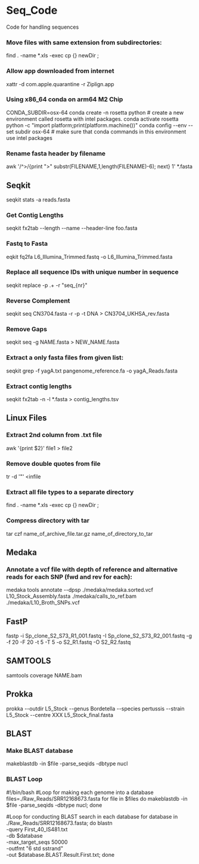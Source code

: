 # Seq_Code
Code for handling sequences 

### Move files with same extension from subdirectories:
find . -name \*.xls -exec cp {} newDir \;

### Allow app downloaded from internet
xattr -d com.apple.quarantine -r Ziplign.app

### Using x86_64 conda on arm64 M2 Chip 
CONDA_SUBDIR=osx-64 conda create -n rosetta python   # create a new environment called rosetta with intel packages.
conda activate rosetta
python -c "import platform;print(platform.machine())"
conda config --env --set subdir osx-64  # make sure that conda commands in this environment use intel packages

### Rename fasta header by filename 
awk '/^>/{print ">" substr(FILENAME,1,length(FILENAME)-6); next} 1' *.fasta

## Seqkit 
seqkit stats -a reads.fasta 

### Get Contig Lengths
seqkit fx2tab --length --name --header-line  foo.fasta

### Fastq to Fasta 
eqkit fq2fa L6_Illumina_Trimmed.fastq -o L6_Illumina_Trimmed.fasta

### Replace all sequence IDs with unique number in sequence 
seqkit replace -p .+ -r "seq_{nr}"

### Reverse Complement
seqkit seq CN3704.fasta -r -p -t DNA > CN3704_UKHSA_rev.fasta

### Remove Gaps
seqkit seq -g NAME.fasta > NEW_NAME.fasta 

### Extract a only fasta files from given list: 
seqkit grep -f yagA.txt pangenome_reference.fa -o yagA_Reads.fasta

### Extract contig lengths 
seqkit fx2tab -n -l *.fasta > contig_lengths.tsv

## Linux Files 

### Extract 2nd column from .txt file
awk '{print $2}' file1 > file2

### Remove double quotes from file 
tr -d '"' <infile

### Extract all file types to a separate directory 
find . -name \*.xls -exec cp {} newDir \;

### Compress directory with tar 
tar czf name_of_archive_file.tar.gz name_of_directory_to_tar

## Medaka 

### Annotate a vcf file with depth of reference and alternative reads for each SNP (fwd and rev for each):
medaka tools annotate --dpsp ./medaka/medaka.sorted.vcf L10_Stock_Assembly.fasta ./medaka/calls_to_ref.bam ./medaka/L10_Broth_SNPs.vcf

## FastP
fastp -i Sp_clone_S2_S73_R1_001.fastq -I Sp_clone_S2_S73_R2_001.fastq -g -f 20 -F 20 -t 5 -T 5 -o S2_R1.fastq -O S2_R2.fastq

## SAMTOOLS
samtools coverage NAME.bam

## Prokka 
prokka --outdir L5_Stock --genus Bordetella --species pertussis --strain L5_Stock --centre XXX L5_Stock_final.fasta

## BLAST 

### Make BLAST database
makeblastdb -in $file -parse_seqids -dbtype nucl

### BLAST Loop
#!/bin/bash
#Loop for making each genome into a database
files=./Raw_Reads/SRR12168673.fasta
for file in $files
do
makeblastdb -in $file -parse_seqids -dbtype nucl;
done

#Loop for conducting BLAST search in each database
for database in ./Raw_Reads/SRR12168673.fasta; do
blastn \
-query First_40_IS481.txt \
-db $database \
-max_target_seqs 50000 \
-outfmt "6 std sstrand" \
-out $database.BLAST.Result.First.txt;
done

